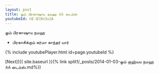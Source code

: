 ```yaml
---
layout: post
title: ஓம் பிரகாஷாய நமஹ ௧௧ டைம்ஸ்
youtubeId: nE-Ql8n3u1A
---
```

 
 
 ஓம் பிரகாஷாய நமஹ  
 
 -  பிரகாசிக்கும் கர்மா காந்தர் யார் 
 
  
 
  
 
 
 
 
 
 


{% include youtubePlayer.html id=page.youtubeId %}
 
[Next]({{ site.baseurl }}{% link  split1/_posts/2014-01-03-ஓம் குஹ்யய நமஹ ௧௧ டைம்ஸ்.md%})
 
